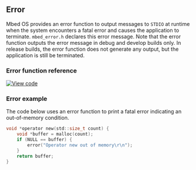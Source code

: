 ## Error

Mbed OS provides an error function to output messages to `STDIO` at runtime when the system encounters a fatal error and causes the application to terminate. `mbed_error.h` declares this error message. Note that the error function outputs the error message in debug and develop builds only. In release builds, the error function does not generate any output, but the application is still be terminated.

### Error function reference

[![View code](https://www.mbed.com/embed/?type=library)](https://os.mbed.com/docs/v5.6/mbed-os-api-doxy/group__platform__error.html)

### Error example

The code below uses an error function to print a fatal error indicating an out-of-memory condition.

```C
void *operator new(std::size_t count) {
    void *buffer = malloc(count);
    if (NULL == buffer) {
        error("Operator new out of memory\r\n");
    }
    return buffer;
}
```

